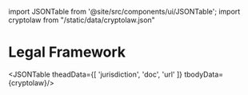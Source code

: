 import JSONTable from '@site/src/components/ui/JSONTable';
import cryptolaw from "/static/data/cryptolaw.json"

# Legal Framework

<JSONTable theadData={[ 'jurisdiction', 'doc', 'url' ]} tbodyData={cryptolaw}/>